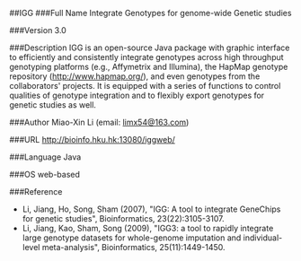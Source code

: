 ##IGG
###Full Name
Integrate Genotypes for genome-wide Genetic studies

###Version
3.0

###Description
IGG is an open-source Java package with graphic interface to efficiently and consistently integrate genotypes across high throughput genotyping platforms (e.g., Affymetrix and Illumina), the HapMap genotype repository (http://www.hapmap.org/), and even genotypes from the collaborators' projects. It is equipped with a series of functions to control qualities of genotype integration and to flexibly export genotypes for genetic studies as well.

###Author
Miao-Xin Li (email: limx54@163.com)

###URL
http://bioinfo.hku.hk:13080/iggweb/

###Language
Java

###OS
web-based

###Reference
* Li, Jiang, Ho, Song, Sham (2007), "IGG: A tool to integrate GeneChips for genetic studies", Bioinformatics, 23(22):3105-3107.
* Li, Jiang, Kao, Sham, Song (2009), "IGG3: a tool to rapidly integrate large genotype datasets for whole-genome imputation and individual-level meta-analysis", Bioinformatics, 25(11):1449-1450.



